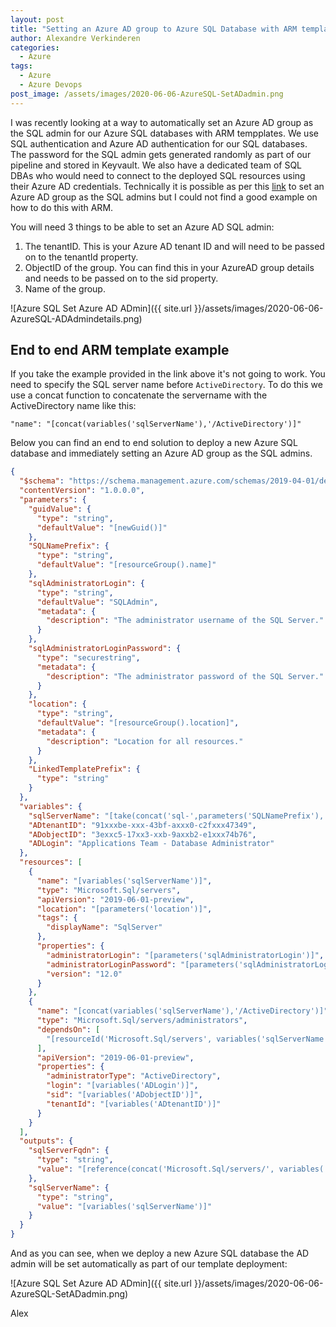 ```yaml
---
layout: post
title: "Setting an Azure AD group to Azure SQL Database with ARM templates"
author: Alexandre Verkinderen
categories:
  - Azure
tags:
  - Azure
  - Azure Devops
post_image: /assets/images/2020-06-06-AzureSQL-SetADadmin.png
---
```


I was recently looking at a way to automatically set an Azure AD group as the SQL admin for our Azure SQL databases with ARM tempplates. We use SQL authentication and Azure AD authentication for our SQL databases. The password for the SQL admin gets generated randomly as part of our pipeline and stored in Keyvault. We also have a dedicated team of SQL DBAs who would need to connect to the deployed SQL resources using their Azure AD credentials.
Technically it is possible as per this [link](https://docs.microsoft.com/en-us/azure/templates/microsoft.sql/2019-06-01-preview/servers/administrators) to set an Azure AD group as the SQL admins but I could not find a good example on how to do this with ARM.

You will need 3 things to be able to set an Azure AD SQL admin:

1. The tenantID. This is your Azure AD tenant ID and will need to be passed on to the tenantId property.
2. ObjectID of the group. You can find this in your AzureAD group details and needs to be passed on to the sid property.
3. Name of the group.

![Azure SQL Set Azure AD ADmin]({{ site.url }}/assets/images/2020-06-06-AzureSQL-ADAdmindetails.png)

## End to end ARM template example

If you take the example provided in the link above it's not going to work. You need to specify the SQL server name before `ActiveDirectory`. To do this we use a concat function to concatenate the servername with the ActiveDirectory name like this:

`"name": "[concat(variables('sqlServerName'),'/ActiveDirectory')]"`

Below you can find an end to end solution to deploy a new Azure SQL database and immediately setting an Azure AD group as the SQL admins.

```json
{
  "$schema": "https://schema.management.azure.com/schemas/2019-04-01/deploymentTemplate.json#",
  "contentVersion": "1.0.0.0",
  "parameters": {
    "guidValue": {
      "type": "string",
      "defaultValue": "[newGuid()]"
    },
    "SQLNamePrefix": {
      "type": "string",
      "defaultValue": "[resourceGroup().name]"
    },
    "sqlAdministratorLogin": {
      "type": "string",
      "defaultValue": "SQLAdmin",
      "metadata": {
        "description": "The administrator username of the SQL Server."
      }
    },
    "sqlAdministratorLoginPassword": {
      "type": "securestring",
      "metadata": {
        "description": "The administrator password of the SQL Server."
      }
    },
    "location": {
      "type": "string",
      "defaultValue": "[resourceGroup().location]",
      "metadata": {
        "description": "Location for all resources."
      }
    },
    "LinkedTemplatePrefix": {
      "type": "string"
    }
  },
  "variables": {
    "sqlServerName": "[take(concat('sql-',parameters('SQLNamePrefix'),'-',uniqueString(parameters('guidValue'))),32)]",
    "ADtenantID": "91xxxbe-xxx-43bf-axxx0-c2fxxx47349",
    "ADobjectID": "3exxc5-17xx3-xxb-9axxb2-e1xxx74b76",
    "ADLogin": "Applications Team - Database Administrator"
  },
  "resources": [
    {
      "name": "[variables('sqlServerName')]",
      "type": "Microsoft.Sql/servers",
      "apiVersion": "2019-06-01-preview",
      "location": "[parameters('location')]",
      "tags": {
        "displayName": "SqlServer"
      },
      "properties": {
        "administratorLogin": "[parameters('sqlAdministratorLogin')]",
        "administratorLoginPassword": "[parameters('sqlAdministratorLoginPassword')]",
        "version": "12.0"
      }
    },
    {
      "name": "[concat(variables('sqlServerName'),'/ActiveDirectory')]",
      "type": "Microsoft.Sql/servers/administrators",
      "dependsOn": [
        "[resourceId('Microsoft.Sql/servers', variables('sqlServerName'))]"
      ],
      "apiVersion": "2019-06-01-preview",
      "properties": {
        "administratorType": "ActiveDirectory",
        "login": "[variables('ADLogin')]",
        "sid": "[variables('ADobjectID')]",
        "tenantId": "[variables('ADtenantID')]"
      }
    }
  ],
  "outputs": {
    "sqlServerFqdn": {
      "type": "string",
      "value": "[reference(concat('Microsoft.Sql/servers/', variables('sqlServerName'))).fullyQualifiedDomainName]"
    },
    "sqlServerName": {
      "type": "string",
      "value": "[variables('sqlServerName')]"
    }
  }
}
```

And as you can see, when we deploy a new Azure SQL database the AD admin will be set automatically as part of our template deployment:

![Azure SQL Set Azure AD ADmin]({{ site.url }}/assets/images/2020-06-06-AzureSQL-SetADadmin.png)

Alex
